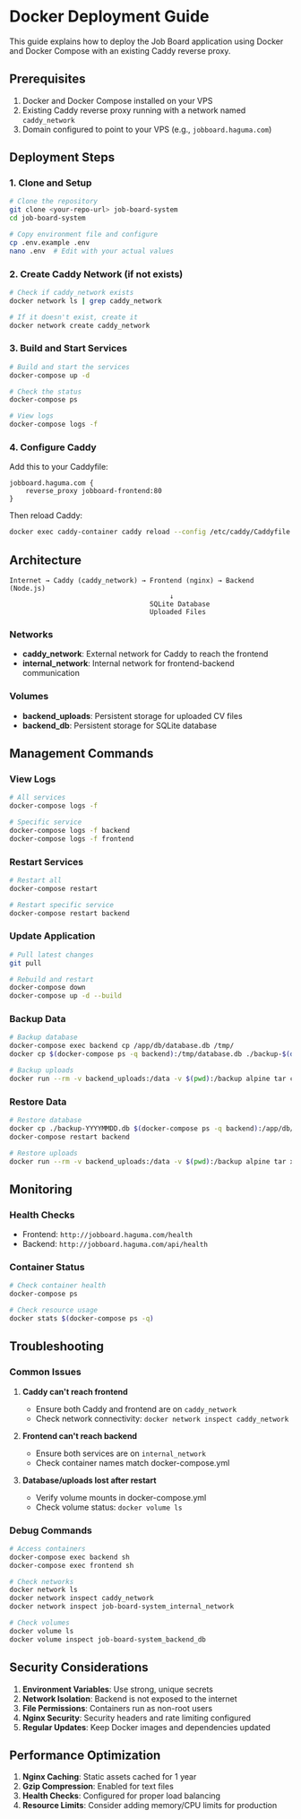 # Docker Deployment Guide

This guide explains how to deploy the Job Board application using Docker and Docker Compose with an existing Caddy reverse proxy.

## Prerequisites

1. Docker and Docker Compose installed on your VPS
2. Existing Caddy reverse proxy running with a network named `caddy_network`
3. Domain configured to point to your VPS (e.g., `jobboard.haguma.com`)

## Deployment Steps

### 1. Clone and Setup

```bash
# Clone the repository
git clone <your-repo-url> job-board-system
cd job-board-system

# Copy environment file and configure
cp .env.example .env
nano .env  # Edit with your actual values
```

### 2. Create Caddy Network (if not exists)

```bash
# Check if caddy_network exists
docker network ls | grep caddy_network

# If it doesn't exist, create it
docker network create caddy_network
```

### 3. Build and Start Services

```bash
# Build and start the services
docker-compose up -d

# Check the status
docker-compose ps

# View logs
docker-compose logs -f
```

### 4. Configure Caddy

Add this to your Caddyfile:

```
jobboard.haguma.com {
    reverse_proxy jobboard-frontend:80
}
```

Then reload Caddy:
```bash
docker exec caddy-container caddy reload --config /etc/caddy/Caddyfile
```

## Architecture

```
Internet → Caddy (caddy_network) → Frontend (nginx) → Backend (Node.js)
                                        ↓
                                   SQLite Database
                                   Uploaded Files
```

### Networks

- **caddy_network**: External network for Caddy to reach the frontend
- **internal_network**: Internal network for frontend-backend communication

### Volumes

- **backend_uploads**: Persistent storage for uploaded CV files
- **backend_db**: Persistent storage for SQLite database

## Management Commands

### View Logs
```bash
# All services
docker-compose logs -f

# Specific service
docker-compose logs -f backend
docker-compose logs -f frontend
```

### Restart Services
```bash
# Restart all
docker-compose restart

# Restart specific service
docker-compose restart backend
```

### Update Application
```bash
# Pull latest changes
git pull

# Rebuild and restart
docker-compose down
docker-compose up -d --build
```

### Backup Data
```bash
# Backup database
docker-compose exec backend cp /app/db/database.db /tmp/
docker cp $(docker-compose ps -q backend):/tmp/database.db ./backup-$(date +%Y%m%d).db

# Backup uploads
docker run --rm -v backend_uploads:/data -v $(pwd):/backup alpine tar czf /backup/uploads-backup-$(date +%Y%m%d).tar.gz -C /data .
```

### Restore Data
```bash
# Restore database
docker cp ./backup-YYYYMMDD.db $(docker-compose ps -q backend):/app/db/database.db
docker-compose restart backend

# Restore uploads
docker run --rm -v backend_uploads:/data -v $(pwd):/backup alpine tar xzf /backup/uploads-backup-YYYYMMDD.tar.gz -C /data
```

## Monitoring

### Health Checks
- Frontend: `http://jobboard.haguma.com/health`
- Backend: `http://jobboard.haguma.com/api/health`

### Container Status
```bash
# Check container health
docker-compose ps

# Check resource usage
docker stats $(docker-compose ps -q)
```

## Troubleshooting

### Common Issues

1. **Caddy can't reach frontend**
   - Ensure both Caddy and frontend are on `caddy_network`
   - Check network connectivity: `docker network inspect caddy_network`

2. **Frontend can't reach backend**
   - Ensure both services are on `internal_network`
   - Check container names match docker-compose.yml

3. **Database/uploads lost after restart**
   - Verify volume mounts in docker-compose.yml
   - Check volume status: `docker volume ls`

### Debug Commands
```bash
# Access containers
docker-compose exec backend sh
docker-compose exec frontend sh

# Check networks
docker network ls
docker network inspect caddy_network
docker network inspect job-board-system_internal_network

# Check volumes
docker volume ls
docker volume inspect job-board-system_backend_db
```

## Security Considerations

1. **Environment Variables**: Use strong, unique secrets
2. **Network Isolation**: Backend is not exposed to the internet
3. **File Permissions**: Containers run as non-root users
4. **Nginx Security**: Security headers and rate limiting configured
5. **Regular Updates**: Keep Docker images and dependencies updated

## Performance Optimization

1. **Nginx Caching**: Static assets cached for 1 year
2. **Gzip Compression**: Enabled for text files
3. **Health Checks**: Configured for proper load balancing
4. **Resource Limits**: Consider adding memory/CPU limits for production

